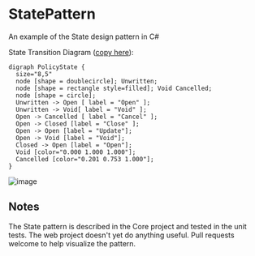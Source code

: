# StatePattern

An example of the State design pattern in C#

State Transition Diagram ([copy here](http://www.webgraphviz.com/)):

```graphviz
digraph PolicyState {
  size="8,5"
  node [shape = doublecircle]; Unwritten;
  node [shape = rectangle style=filled]; Void Cancelled;
  node [shape = circle];
  Unwritten -> Open [ label = "Open" ];
  Unwritten -> Void[ label = "Void" ];
  Open -> Cancelled [ label = "Cancel" ];
  Open -> Closed [label = "Close" ];
  Open -> Open [label = "Update"];
  Open -> Void [label = "Void"];
  Closed -> Open [label = "Open"];
  Void [color="0.000 1.000 1.000"];
  Cancelled [color="0.201 0.753 1.000"];
}
```

![image](https://user-images.githubusercontent.com/782127/63168868-55e4be80-c003-11e9-9fc8-3dc6a26d4384.png)

## Notes

The State pattern is described in the Core project and tested in the unit tests. The web project doesn't yet do anything useful. Pull requests welcome to help visualize the pattern.
